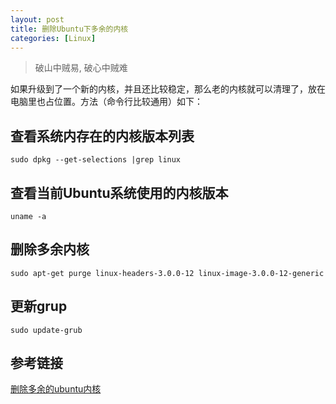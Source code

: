 ```yaml
---
layout: post
title: 删除Ubuntu下多余的内核
categories: [Linux]
---
```


> 破山中贼易, 破心中贼难

如果升级到了一个新的内核，并且还比较稳定，那么老的内核就可以清理了，放在电脑里也占位置。方法（命令行比较通用）如下：

## 查看系统内存在的内核版本列表

```shell
sudo dpkg --get-selections |grep linux
```

## 查看当前Ubuntu系统使用的内核版本

```shell
uname -a
```

## 删除多余内核

```shell
sudo apt-get purge linux-headers-3.0.0-12 linux-image-3.0.0-12-generic 
```

## 更新grup

```shell
sudo update-grub
```

## 参考链接

[删除多余的ubuntu内核](https://blog.csdn.net/guang11cheng/article/details/50577951)